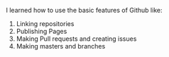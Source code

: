 I learned how to use the basic features of Github like:

1. Linking repositories
2. Publishing Pages
3. Making Pull requests and creating issues
4. Making masters and branches